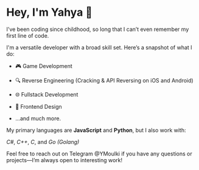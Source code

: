 # Hey, I'm Yahya 👋
I've been coding since childhood, so long that I can’t even remember my first line of code.

I'm a versatile developer with a broad skill set. Here’s a snapshot of what I do:

- 🎮 Game Development

- 🔍 Reverse Engineering (Cracking & API Reversing on iOS and Android)

- 🌐 Fullstack Development

- 🎨 Frontend Design

- ...and much more.

My primary languages are **JavaScript** and **Python**, but I also work with:

*C#*, *C++*, *C*, and *Go (Golang)*

Feel free to reach out on Telegram @YMoulki if you have any questions or projects—I’m always open to interesting work!
